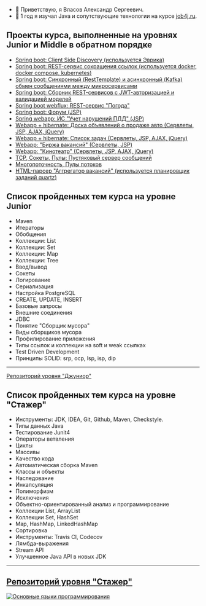 - 👋 Приветствую, я Власов Александр Сергеевич.
- 🌱 1 год я изучал Java и сопутствующие технологии на курсе [job4j.ru](https://job4j.ru).
## Проекты курса, выполненные на уровнях Junior и Middle в обратном порядке ##
+ [Spring boot: Client Side Discovery (используется Эврика)](https://github.com/velesov7493/job4j_discovery)
+ [Spring boot: REST-сервис сокращения ссылок (используется docker, docker compose, kubernetes)](https://github.com/velesov7493/job4j_url-shortcut)
+ [Spring boot: Синхронный (RestTemplate) и асинхронный (Kafka) обмен сообщениями между микросервисами](https://github.com/velesov7493/job4j_passport)
+ [Spring boot: Сборник REST-сервисов с JWT-авторизацией и валидацией моделей](https://github.com/velesov7493/job4j_rest)
+ [Spring boot webflux: REST-сервис "Погода"](https://github.com/velesov7493/job4j_weather)
+ [Spring boot: Форум (JSP)](https://github.com/velesov7493/job4j_forum)
+ [Spring webapp: ИС "Учет нарушений ПДД" (JSP)](https://github.com/velesov7493/job4j_car_accident)
+ [Webapp + hibernate: Доска объявлений о продаже авто (Сервлеты, JSP, AJAX, jQuery)](https://github.com/velesov7493/job4j_cars)
+ [Webapp + hibernate: Список задач (Сервлеты, JSP, AJAX, jQuery)](https://github.com/velesov7493/job4j_todo)
+ [Webapp: "Биржа вакансий" (Сервлеты, JSP)](https://github.com/velesov7493/job4j_dreamjob)
+ [Webapp: "Кинотеатр" (Сервлеты, JSP, AJAX, jQuery)](https://github.com/velesov7493/job4j_cinema)
+ [TCP, Сокеты, Пулы: Пустяковый сервер сообщений](https://github.com/velesov7493/job4j_pooh)
+ [Многопоточность, Пулы потоков](https://github.com/velesov7493/job4j_threads)
+ [HTML-парсер "Аггрегатор вакансий" (используется планировщик заданий quartz)](https://github.com/velesov7493/job4j_grabber)
## Список пройденных тем курса на уровне Junior ##
+ Maven
+ Итераторы
+ Обобщения  
+ Коллекции: List
+ Коллекции: Set
+ Коллекции: Map
+ Коллекции: Tree
+ Ввод/вывод
+ Сокеты
+ Логирование
+ Сериализация
+ Настройка PostgreSQL
+ CREATE, UPDATE, INSERT
+ Базовые запросы
+ Внешние соединения
+ JDBC
+ Понятие "Сборщик мусора"
+ Виды сборщиков мусора
+ Профилирование приложения
+ Типы ссылок и коллекции на soft и weak ссылках
+ Test Driven Development
+ Принципы SOLID: srp, ocp, lsp, isp, dip 
----
[Репозиторий уровня "Джуниор"](https://github.com/velesov7493/job4j_design)
## Список пройденных тем курса на уровне "Стажер" ##
+ Инструменты: JDK, IDEA, Git, Github, Maven, Checkstyle.
+ Типы данных Java
+ Тестирование Junit4
+ Операторы ветвления
+ Циклы
+ Массивы
+ Качество кода
+ Автоматическая сборка Maven
+ Классы и объекты
+ Наследование
+ Инкапсуляция
+ Полиморфизм
+ Исключения
+ Объектно-ориентированный анализ и программирование
+ Коллекции List, ArrayList
+ Коллекции Set, HashSet
+ Map, HashMap, LinkedHashMap
+ Сортировка
+ Инструменты: Travis CI, Codecov
+ Лямбда-выражения
+ Stream API
+ Улучшенное Java API в новых JDK
----
[Репозиторий уровня "Стажер"](https://github.com/velesov7493/job4j_tracker)
---
[![Основные языки программирования](https://github-readme-stats.vercel.app/api/top-langs/?username=velesov7493&layout=compact&langs_count=4)](https://github.com/anuraghazra/github-readme-stats)
